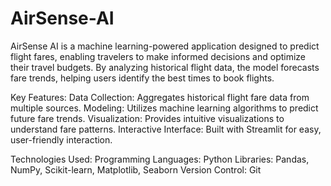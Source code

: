 # AirSense-AI
AirSense AI is a machine learning-powered application designed to predict flight fares, enabling travelers to make informed decisions and optimize their travel budgets. By analyzing historical flight data, the model forecasts fare trends, helping users identify the best times to book flights.

Key Features:
Data Collection: Aggregates historical flight fare data from multiple sources.
Modeling: Utilizes machine learning algorithms to predict future fare trends.
Visualization: Provides intuitive visualizations to understand fare patterns.
Interactive Interface: Built with Streamlit for easy, user-friendly interaction.

Technologies Used:
Programming Languages: Python
Libraries: Pandas, NumPy, Scikit-learn, Matplotlib, Seaborn
Version Control: Git
